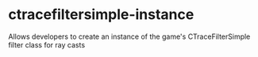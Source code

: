 # ctracefiltersimple-instance
Allows developers to create an instance of the game's CTraceFilterSimple filter class for ray casts
